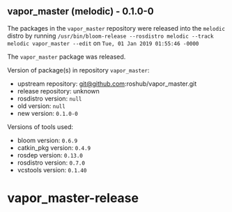 ## vapor_master (melodic) - 0.1.0-0

The packages in the `vapor_master` repository were released into the `melodic` distro by running `/usr/bin/bloom-release --rosdistro melodic --track melodic vapor_master --edit` on `Tue, 01 Jan 2019 01:55:46 -0000`

The `vapor_master` package was released.

Version of package(s) in repository `vapor_master`:

- upstream repository: git@github.com:roshub/vapor_master.git
- release repository: unknown
- rosdistro version: `null`
- old version: `null`
- new version: `0.1.0-0`

Versions of tools used:

- bloom version: `0.6.9`
- catkin_pkg version: `0.4.9`
- rosdep version: `0.13.0`
- rosdistro version: `0.7.0`
- vcstools version: `0.1.40`


# vapor_master-release